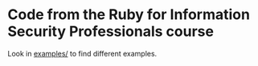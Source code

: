 # Code from the Ruby for Information Security Professionals course
Look in [examples/](examples/) to find different examples.
